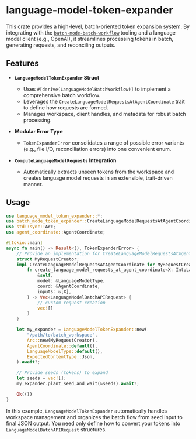 # language-model-token-expander

This crate provides a high-level, batch-oriented token expansion system. By integrating with the [`batch-mode-batch-workflow`](https://github.com/klebs6/klebs-general) tooling and a language model client (e.g., OpenAI), it streamlines processing tokens in batch, generating requests, and reconciling outputs.

## Features

- **`LanguageModelTokenExpander` Struct**  
  - Uses `#[derive(LanguageModelBatchWorkflow)]` to implement a comprehensive batch workflow.  
  - Leverages the `CreateLanguageModelRequestsAtAgentCoordinate` trait to define how requests are formed.
  - Manages workspace, client handles, and metadata for robust batch processing.

- **Modular Error Type**  
  - `TokenExpanderError` consolidates a range of possible error variants (e.g., file I/O, reconciliation errors) into one convenient enum.

- **`ComputeLanguageModelRequests` Integration**  
  - Automatically extracts unseen tokens from the workspace and creates language model requests in an extensible, trait-driven manner.

## Usage

```rust
use language_model_token_expander::*;
use batch_mode_token_expander::CreateLanguageModelRequestsAtAgentCoordinate;
use std::sync::Arc;
use agent_coordinate::AgentCoordinate;

#[tokio::main]
async fn main() -> Result<(), TokenExpanderError> {
    // Provide an implementation for CreateLanguageModelRequestsAtAgentCoordinate
    struct MyRequestCreator;
    impl CreateLanguageModelRequestsAtAgentCoordinate for MyRequestCreator {
        fn create_language_model_requests_at_agent_coordinate<X: IntoLanguageModelQueryString>(
            &self,
            model: &LanguageModelType,
            coord: &AgentCoordinate,
            inputs: &[X],
        ) -> Vec<LanguageModelBatchAPIRequest> {
            // custom request creation
            vec![]
        }
    }

    let my_expander = LanguageModelTokenExpander::new(
        "/path/to/batch_workspace",
        Arc::new(MyRequestCreator),
        AgentCoordinate::default(),
        LanguageModelType::default(),
        ExpectedContentType::Json,
    ).await?;

    // Provide seeds (tokens) to expand
    let seeds = vec![];
    my_expander.plant_seed_and_wait(&seeds).await?;

    Ok(())
}
```

In this example, `LanguageModelTokenExpander` automatically handles workspace management and organizes the batch flow from seed input to final JSON output. You need only define how to convert your tokens into `LanguageModelBatchAPIRequest` structures.
